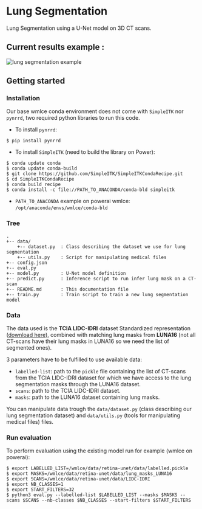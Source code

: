 # Lung Segmentation

Lung Segmentation using a U-Net model on 3D CT scans.

## Current results example :

![lung segmentation example](https://github.com/Thvnvtos/Lung_Segmentation/blob/unet3d/readme_images/example_segmentation.png?raw=true)

## Getting started

### Installation

Our base wmlce conda environment does not come with `SimpleITK` nor `pynrrd`, two required python libraries to run this code.

+ To install `pynrrd`:
```
$ pip install pynrrd
```

+ To install `SimpleITK` (need to build the library on Power):
```
$ conda update conda
$ conda update conda-build
$ git clone https://github.com/SimpleITK/SimpleITKCondaRecipe.git
$ cd SimpleITKCondaRecipe
$ conda build recipe
$ conda install -c file://PATH_TO_ANACONDA/conda-bld simpleitk
```
  + `PATH_TO_ANACONDA` example on powerai wmlce: `/opt/anaconda/envs/wmlce/conda-bld`

### Tree

```
.
+-- data/
    +-- dataset.py	: Class describing the dataset we use for lung segmentation
    +-- utils.py	: Script for manipulating medical files
+-- config.json
+-- eval.py
+-- model.py		: U-Net model definition
+-- predict.py		: Inference script to run infer lung mask on a CT-scan
+-- README.md		: This documentation file
+-- train.py		: Train script to train a new lung segmentation model
```

### Data 

The data used is the __TCIA LIDC-IDRI__ dataset Standardized representation ([download here](https://wiki.cancerimagingarchive.net/display/DOI/Standardized+representation+of+the+TCIA+LIDC-IDRI+annotations+using+DICOM)), combined with matching lung masks from __LUNA16__ (not all CT-scans have their lung masks in LUNA16 so we need the list of segmented ones).

3 parameters have to be fulfilled to use available data:
+ `labelled-list`: path to the `pickle` file containing the list of CT-scans from the TCIA LIDC-IDRI dataset for which we have access to the lung segmentation masks through the LUNA16 dataset.
+ `scans`: path to the TCIA LIDC-IDRI dataset.
+ `masks`: path to the LUNA16 dataset containing lung masks.

You can manipulate data trough the `data/dataset.py` (class describing our lung segmentation dataset) and `data/utils.py` (tools for manipulating medical files) files.

### Run evaluation 

To perform evaluation using the existing model run for example (wmlce on powerai):
```
$ export LABELLED_LIST=/wmlce/data/retina-unet/data/labelled.pickle
$ export MASKS=/wmlce/data/retina-unet/data/lung_masks_LUNA16
$ export SCANS=/wmlce/data/retina-unet/data/LIDC-IDRI
$ export NB_CLASSES=1
$ export START_FILTERS=32
$ python3 eval.py --labelled-list $LABELLED_LIST --masks $MASKS --scans $SCANS --nb-classes $NB_CLASSES --start-filters $START_FILTERS 
``` 
